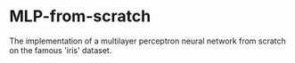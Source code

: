 # MLP-from-scratch
The implementation of a multilayer perceptron neural network from scratch on the famous 'iris' dataset.
